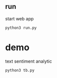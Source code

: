 ## run

start web app

```
python3 run.py
```

# demo

text sentiment analytic

```
python3 tb.py
```
